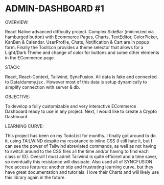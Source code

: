 # ADMIN-DASHBOARD #1

OVERVIEW:

React Native advanced difficulty project. Complex SideBar (minimized via hamburged button) with Ecommerce Pages, Charts, TextEditor, ColorPicker, KanBan & Calendar. UserProfile, Chats, Notification & Cart are in popup form. Finally the ToolIcon provides a theme selector that allows for a Light/Dark Theme and change of color for buttons and some other elements in the ECommerce page.

STACK:

React, React-Context, Tailwind, SyncFusion. All data is fake and connected to Data/dummy.jsx .  However most of this data is setup dynamically to simplify connection with server & db.

OBJECTIVE:

To develop a fully customizable and very interactive ECommerce Dashboard ready to use in any project. Next, I would like to create a Crypto Dashboard 

LEARNING CURVE:

This project has been on my TodoList for months. I finally got around to do it, using TAILWIND despite my resistance to inline CSS (I still hate it, but I can see the power of Tailwind abreviated commands, as well as not having to switch around to the CSS files all the time and/or having to find each class or ID). Overall I must admit Tailwind is quite efficient and a time saver, so eventually this resistance will dissipate. Also used all of SYNCFUSION free access features: another stip and frustrating learning curve, but they have great documentation and tutorials. I love their Charts and will likely use this library again in the future. 

